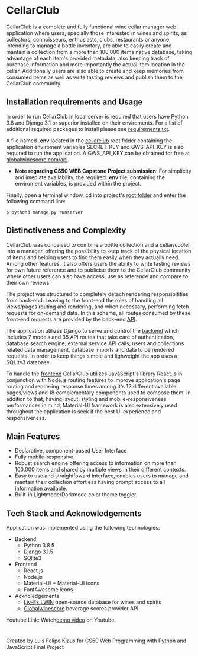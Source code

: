 # CellarClub

CellarClub is a complete and fully functional wine cellar manager web application where users, specially those interested in wines and spirits, as collectors, connoisseurs, enthusiasts, clubs, restaurants or anyone intending to manage a bottle inventory, are able to easily create and mantain a collection from a more than 100.000 items native database, taking advantage of each item's provided metadata, also keeping track of purchase information and more importantly the actual item location in the cellar. Additionally users are  also able to create and keep memories from consumed items as well as write tasting reviews and publish them to the CellarClub community.


## Installation requirements and Usage

In order to run CellarClub in local server is required that users have Python 3.8 and Django 3.1 or superior installed on their enviroments. For a list of additional required packages to install please see [requirements.txt](requirements.txt). 

A file named **.env** located in the [cellarclub](/cellarclub) root folder containing the application enviroment variables SECRET_KEY and GWS_API_KEY is also required to run the application. A GWS_API_KEY can be obtained for free at [globalwinescore.com/api](https://www.globalwinescore.com/api/).

* **Note regarding CS50 WEB Capstone Project submission**: For simplicity and imediate availability, the required **.env** file, containing the enviroment variables, is provided within the project.

Finally, open a terminal window, cd into project's [root folder](/) and enter the following command line:

    $ python3 manage.py runserver



## Distinctiveness and Complexity

CellarClub was conceived to combine a bottle collection and a cellar/cooler into a manager, offering the possibility to keep track of the physical location of items and helping users to find them easily when they actually need. Among other features, it also offers users the ability to write tasting reviews for own future reference and to publicise them to the CellarClub community where other users can also have access, use as reference and compare to their own reviews. 

The project was structured to completely detach rendering responsibitities from back-end. Leaving to the front-end the roles of handling all views/pages routing and rendering, and when necessary, performing fetch requests for on-demand data. In this schema, all routes consumed by these front-end requests are provided by the back-end [API](/api/views.py).

The application utilizes Django to serve and control the [backend](/api) which includes 7 models and 35 API routes that take care of authentication, database search engine, external service API calls, users and collections related data management, database imports and data to be rendered requests. In order to keep things simple and lighweight the app uses a SQLite3 database.

To handle the [frontend](/frontend) CellarClub utilizes JavaScript's library React.js in conjunction with Node.js routing features to improve application's page routing and rendering response times among it's 12 different available pages/views and 18 complementary components used to compose them. In addition to that, having layout, styling and mobile-responsiveness performances in mind, Material-UI framework is also extensively used throughout the application is seek if the best UI experience and responsiveness.


## Main Features

- Declarative, component-based User Interface
- Fully mobile-responsive
- Robust search engine offering access to information on more than 100.000 items and shared by multiple views in their different contexts.
- Easy to use and straightfoward interface, enables users to manage and mantain their collection effortless having prompt access to all information available.
- Built-in Lightmode/Darkmode color theme toggler. 


## Tech Stack and Acknowledgements

Application was implemented using the following technologies: 
- Backend
    - Python 3.8.5
    - Django 3.1.5 
    - SQlite3
- Frontend
    - React.js
    - Node.js
    - Material-UI + Material-UI Icons
    - FontAwesome Icons
- Acknoledgements
    - [Liv-Ex LWIN](http://www.liv-ex.com/wwd/lwin) open-source database for wines and spirits
    - [Globalwinescore](https://globalwinescore.docs.apiary.io/) beverage scores provider API


Youtube Link:
Watch[demo video](https://youtu.be/DlXvMzUhy_k) on Youtube.
#
Created by Luis Felipe Klaus for CS50 Web Programming with Python and JavaScript Final Project
#
